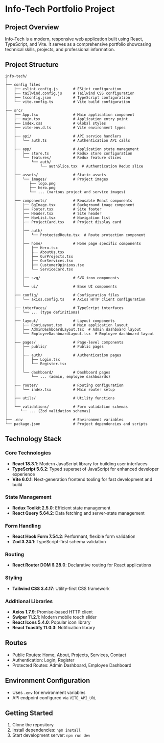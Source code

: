 # Info-Tech Portfolio Project

## Project Overview

Info-Tech is a modern, responsive web application built using React, TypeScript, and Vite. It serves as a comprehensive portfolio showcasing technical skills, projects, and professional information.

## Project Structure

```
info-tech/
│
├── config files
│   ├── eslint.config.js       # ESLint configuration
│   ├── tailwind.config.js     # Tailwind CSS configuration
│   ├── tsconfig.json          # TypeScript configuration
│   └── vite.config.ts         # Vite build configuration
│
├── src/
│   ├── App.tsx                # Main application component
│   ├── main.tsx               # Application entry point
│   ├── index.css              # Global styles
│   ├── vite-env.d.ts          # Vite environment types
│   │
│   ├── api/                   # API service handlers
│   │   └── auth.ts            # Authentication API calls
│   │
│   ├── app/                   # Application state management
│   │   ├── store.ts           # Redux store configuration
│   │   └── features/          # Redux feature slices
│   │       └── auth/
│   │           └── authSlice.tsx  # Authentication Redux slice
│   │
│   ├── assets/                # Static assets
│   │   └── images/            # Project images
│   │      ├── logo.png
│   │      ├── hero.png
│   │      └── ... (various project and service images)
│   │
│   ├── components/            # Reusable React components
│   │   ├── BgImage.tsx        # Background image component
│   │   ├── Footer.tsx         # Site footer
│   │   ├── Header.tsx         # Site header
│   │   ├── NavList.tsx        # Navigation list
│   │   ├── ProjectCard.tsx    # Project display card
│   │   │
│   │   ├── auth/
│   │   │   └── ProtectedRoute.tsx  # Route protection component
│   │   │
│   │   ├── home/              # Home page specific components
│   │   │   ├── Hero.tsx
│   │   │   ├── AboutUs.tsx
│   │   │   ├── OurProjects.tsx
│   │   │   ├── OurServices.tsx
│   │   │   ├── CustomerOpinions.tsx
│   │   │   └── ServiceCard.tsx
│   │   │
│   │   ├── svg/               # SVG icon components
│   │   │
│   │   └── ui/                # Base UI components
│   │
│   ├── config/                # Configuration files
│   │   └── axios.config.ts    # Axios HTTP client configuration
│   │
│   ├── interfaces/            # TypeScript interfaces
│   │   └── ... (type definitions)
│   │
│   ├── layout/                # Layout components
│   │   ├── RootLayout.tsx     # Main application layout
│   │   ├── AdminDashboardLayout.tsx  # Admin dashboard layout
│   │   └── EmployeeDashboardLayout.tsx  # Employee dashboard layout
│   │
│   ├── pages/                 # Page-level components
│   │   ├── public/            # Public pages
│   │   │
│   │   ├── auth/              # Authentication pages
│   │   │   ├── Login.tsx
│   │   │   └── Register.tsx
│   │   │
│   │   └── dashboard/         # Dashboard pages
│   │       └── ... (admin, employee dashboards)
│   │
│   ├── router/                # Routing configuration
│   │   └── index.tsx          # Main router setup
│   │
│   ├── utils/                 # Utility functions
│   │
│   └── validations/           # Form validation schemas
│      └── ... (Zod validation schemas)
│
├── .env                       # Environment variables
└── package.json               # Project dependencies and scripts
```

## Technology Stack

### Core Technologies

- **React 18.3.1**: Modern JavaScript library for building user interfaces
- **TypeScript 5.6.2**: Typed superset of JavaScript for enhanced developer experience
- **Vite 6.0.1**: Next-generation frontend tooling for fast development and build

### State Management

- **Redux Toolkit 2.5.0**: Efficient state management
- **React Query 5.64.2**: Data fetching and server-state management

### Form Handling

- **React Hook Form 7.54.2**: Performant, flexible form validation
- **Zod 3.24.1**: TypeScript-first schema validation

### Routing

- **React Router DOM 6.28.0**: Declarative routing for React applications

### Styling

- **Tailwind CSS 3.4.17**: Utility-first CSS framework

### Additional Libraries

- **Axios 1.7.9**: Promise-based HTTP client
- **Swiper 11.2.1**: Modern mobile touch slider
- **React Icons 5.4.0**: Popular icon library
- **React Toastify 11.0.3**: Notification library

## Routes

- Public Routes: Home, About, Projects, Services, Contact
- Authentication: Login, Register
- Protected Routes: Admin Dashboard, Employee Dashboard

## Environment Configuration

- Uses `.env` for environment variables
- API endpoint configured via `VITE_API_URL`

## Getting Started

1. Clone the repository
2. Install dependencies: `npm install`
3. Start development server: `npm run dev`
